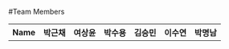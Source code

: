 

#Team Members
<table>
  <tr>
    <th>Name</th>
    <th>박근채</th>
    <th>여상윤</th>
    <th>박수용</th>
    <th>김승민</th>
    <th>이수연</th>
    <th>박명남</th>
  </tr>
  <tr>
    
  </tr>
